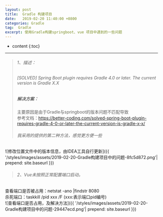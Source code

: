 ```yaml
---
layout: post
title:  Gradle 构建项目
date:   2019-02-20 11:40:00 +0800
categories: Gradle
tag:  Gradle
excerpt: 使用Gradle构建springboot、vue 项目中遇到的一些问题
---
```



* content
{:toc}


---------------------------------


> ###### 1、描述：
>###### [SOLVED] Spring Boot plugin requires Gradle 4.0 or later. The current version is Gradle X.X     
>##### 解决方案：
>主要原因是由于Gradle与springboot的版本问题不匹配导致   
参考文档：https://better-coding.com/solved-spring-boot-plugin-requires-gradle-4-0-or-later-the-current-version-is-gradle-x-x/   
>###### 我采用的提供的第二种方法，感觉更方便一些
![修改位置文件中的版本信息，由IDEA工具自行更新]({{ '/styles/images/assets/2019-02-20-Gradle构建项目中的问题-8fc5d872.png'| prepend: site.baseurl  }})


>###### 2、Vue未按照正常配置端口启动。
查看端口是否被占用：netstat -ano |findstr 8080   
杀死端口：taskkill /pid xxx /F       (xxx:表示端口pid编号)   
![查看端口是否占用，及解决方法]({{ '/styles/images/assets/2019-02-20-Gradle构建项目中的问题-29447ecd.png'| prepend: site.baseurl  }})
